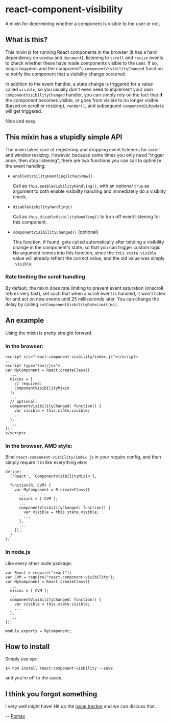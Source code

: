 # react-component-visibility

A mixin for determining whether a component is visible to the user or not.

## What is this?

This mixin is for running React components in the browser (it has a hard
dependency on `window` and `document`), listening to `scroll` and `resize`
events to check whether these have made components visible to the user. If
so, magic happens and the component's `componentVisibilityChanged` function
to notify the component that a visibility change occurred.

In addition to the event handler, a state change is triggered for a value
called `visible`, so you usually don't even need to implement your own
`componentVisibilityChanged` handler, you can simply rely on the fact that
**if** the component becomes visible, or goes from visible to no longer
visible (based on scroll or resizing), `render()`, and subsequent
`componentDidUpdate` will get triggered.

Nice and easy.

## This mixin has a stupidly simple API


The mixin takes care of registering and dropping event listeners for scroll
and window resizing. However, because some times you only need "trigger once,
then stop listening", there are two functions you can call to optimize the
event handling:

- `enableVisbilityHandling([checkNow])`

  Call as `this.enableVisbilityHandling()`, with an optional `true` as argument
  to both enable visibiilty handling and immediately do a visibiity check.

- `disableVisbilityHandling()`

  Call as `this.disableVisbilityHandling()` to turn off event listening for
  this component.

- `componentVisibilityChanged()` (optional)

  This function, if found, gets called automatically after binding a visibility
  change in the component's state, so that you can trigger custom logic. No
  argument comes into this function, since the `this.state.visible` value will
  already reflect the currect value, and the old value was simply `!visible`.

### Rate limiting the scroll handling

By default, the mixin does rate limiting to prevent event saturation (onscroll
refires very fast), set such that when a scroll event is handled, it won't
listen for and act on new events until 25 milliseconds later. You can change
the delay by calling `setComponentVisbilityRateLimit(ms)`.

## An example

Using the mixin is pretty straight forward.

### In the browser:

```
<script src="react-component-visbility/index.js"></script>
...
<script type="text/jsx">
var MyComponent = React.createClass({
  ...
  mixins = [
    // required:
    ComponentVisibilityMixin
  ];
  ...
  // optional:
  componentVisibilityChanged: function() {
    var visible = this.state.visible;
    ...
  },
  ...
});
</script>
```

### In the browser, AMD style:

Bind `react-component-visbility/index.js` in your require config,
and then simply require it in like everything else:

```
define(
  ['React', 'ComponentVisibilityMixin'],

  function(R, CVM) {
    var MyComponent = R.createClass({
      ...
      mixins = [ CVM ];
      ...
      componentVisibilityChanged: function() {
        var visible = this.state.visible;
        ...
      },
      ...
    });
  }
);
```

### In node.js

Like every other node package:

```
var React = require("react");
var CVM = require("react-component-visibility");
var MyComponent = React.createClass({
  ...
  mixins = [ CVM ];
  ...
  componentVisibilityChanged: function() {
    var visible = this.state.visible;
    ...
  },
  ...
});

module.exports = MyComponent;
```

## How to install

Simply use `npm`:

```
$> npm install react-component-visbility --save
```

and you're off to the races.

## I think you forgot something

I very well might have! Hit up the [issue tracker](https://github.com/Pomax/react-component-visibility/issues) and we can discuss that.

-- [Pomax](http://twitter.com/TheRealPomax)
